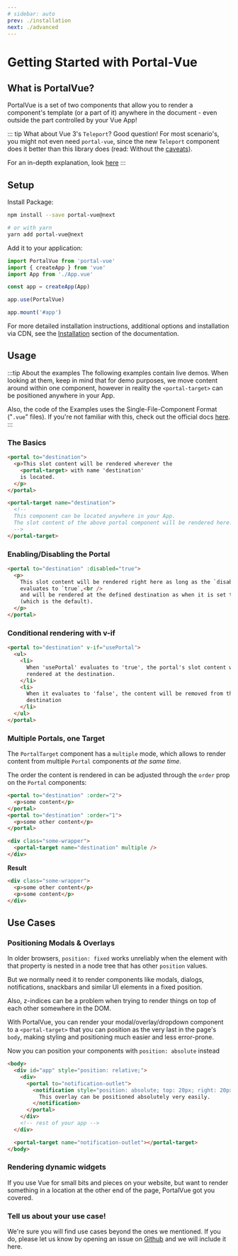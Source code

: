 ```yaml
---
# sidebar: auto
prev: ./installation
next: ./advanced
---
```

# Getting Started with Portal-Vue

## What is PortalVue?

PortalVue is a set of two components that allow you to render a component's template
(or a part of it) anywhere in the document - even outside the part controlled by your Vue App!

::: tip What about Vue 3's `Teleport`?
Good question! For most scenario's, you might not even need `portal-vue`, since the new `Teleport` component does it better than this library does (read: Without the [caveats](./caveats.md)).

For an in-depth explanation, look [here](#) <!-- TODO: provide link -->
:::

## Setup

Install Package:

```bash
npm install --save portal-vue@next

# or with yarn
yarn add portal-vue@next
```

Add it to your application:

```js
import PortalVue from 'portal-vue'
import { createApp } from 'vue'
import App from './App.vue'

const app = createApp(App)

app.use(PortalVue)

app.mount('#app')
```

For more detailed installation instructions, additional options and installation via CDN,
see the [Installation](./installation.md) section of the documentation.

## Usage

:::tip About the examples
The following examples contain live demos. When looking at them, keep in mind that for demo purposes, we move content around within one component, however in reality the `<portal-target>` can be positioned anywhere in your App.

Also, the code of the Examples uses the Single-File-Component Format ("`.vue`" files). If you're not familiar with this, check out the official docs [here](https://vuejs.org/v2/guide/single-file-components.html).
:::

### The Basics

<!-- prettier-ignore -->
```html
<portal to="destination">
  <p>This slot content will be rendered wherever the
    <portal-target> with name 'destination'
    is located.
  </p>
</portal>

<portal-target name="destination">
  <!--
  This component can be located anywhere in your App.
  The slot content of the above portal component will be rendered here.
  -->
</portal-target>
```

<!-- SplitDisplay>
  <Examples-Basic slot="example"/>
  <<< @/docs/.vuepress/components/Examples/Basic.vue
/SplitDisplay> -->

### Enabling/Disabling the Portal

<!-- prettier-ignore -->
```html
<portal to="destination" :disabled="true">
  <p>
    This slot content will be rendered right here as long as the `disabled` prop
    evaluates to `true`,<br />
    and will be rendered at the defined destination as when it is set to `false`
    (which is the default).
  </p>
</portal>
```

<!-- SplitDisplay>
  <Examples-Disable slot="example"/>
  <<< @/docs/.vuepress/components/Examples/Disable.vue{3,11,16}
</SplitDisplay> -->

### Conditional rendering with v-if

<!-- prettier-ignore -->
```html
<portal to="destination" v-if="usePortal">
  <ul>
    <li>
      When 'usePortal' evaluates to 'true', the portal's slot content will be
      rendered at the destination.
    </li>
    <li>
      When it evaluates to 'false', the content will be removed from the
      destination
    </li>
  </ul>
</portal>
```

<!-- SplitDisplay>
  <Examples-Conditional slot="example"/>
  <<< @/docs/.vuepress/components/Examples/Conditional.vue{3,13}
</SplitDisplay> -->

### Multiple Portals, one Target

The `PortalTarget` component has a `multiple` mode, which allows to render content from multiple `Portal` components _at the same time_.

The order the content is rendered in can be adjusted through the `order` prop on the `Portal` components:

<!-- prettier-ignore -->
```html
<portal to="destination" :order="2">
  <p>some content</p>
</portal>
<portal to="destination" :order="1">
  <p>some other content</p>
</portal>

<div class="some-wrapper">
  <portal-target name="destination" multiple />
</div>
```

**Result**

<!-- prettier-ignore -->
```html
<div class="some-wrapper">
  <p>some other content</p>
  <p>some content</p>
</div>
```

<!--
**Live Example**

SplitDisplay>
  <Examples-Multiple slot="example"/>
  <<< @/docs/.vuepress/components/Examples/Multiple.vue{6,12,17}
</SplitDisplay> 
-->

## Use Cases

### Positioning Modals & Overlays

In older browsers, `position: fixed` works unreliably when the element with that property is nested in a node tree that has other `position` values.

But we normally need it to render components like modals, dialogs, notifications, snackbars and similar UI elements in a fixed position.

Also, z-indices can be a problem when trying to render things on top of each other somewhere in the DOM.

With PortalVue, you can render your modal/overlay/dropdown component to a `<portal-target>` that you can position as the very last in the page's `body`, making styling and positioning much easier and less error-prone.

Now you can position your components with `position: absolute` instead

<!-- prettier-ignore -->
```html
<body>
  <div id="app" style="position: relative;">
    <div>
      <portal to="notification-outlet">
        <notification style="position: absolute; top: 20px; right: 20px;">
          This overlay can be positioned absolutely very easily.
        </notification>
      </portal>
    </div>
    <!-- rest of your app -->
  </div>

  <portal-target name="notification-outlet"></portal-target>
</body>
```

### Rendering dynamic widgets

If you use Vue for small bits and pieces on your website, but want to render something in a location at the other end of the page, PortalVue got you covered.

### Tell us about your use case!

We're sure you will find use cases beyond the ones we mentioned. If you do, please
let us know by opening an issue on <a href="http://github.com/linusborg/portal-vue">Github</a>
and we will include it here.
